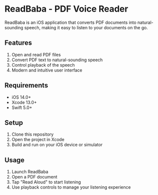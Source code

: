 # ReadBaba - PDF Voice Reader

ReadBaba is an iOS application that converts PDF documents into natural-sounding speech, making it easy to listen to your documents on the go.

## Features
1. Open and read PDF files
2. Convert PDF text to natural-sounding speech
3. Control playback of the speech
4. Modern and intuitive user interface

## Requirements
- iOS 14.0+
- Xcode 13.0+
- Swift 5.0+

## Setup
1. Clone this repository
2. Open the project in Xcode
3. Build and run on your iOS device or simulator

## Usage
1. Launch ReadBaba
2. Open a PDF document
3. Tap "Read Aloud" to start listening
4. Use playback controls to manage your listening experience
